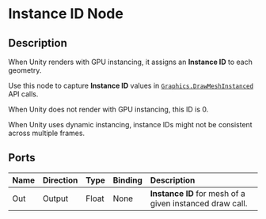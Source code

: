 # Instance ID Node

## Description

When Unity renders with GPU instancing, it assigns an **Instance ID** to each geometry.

Use this node to capture **Instance ID** values in [`Graphics.DrawMeshInstanced`](https://docs.unity3d.com/ScriptReference/Graphics.DrawMeshInstanced.html) API calls.

When Unity does not render with GPU instancing, this ID is 0.

When Unity uses dynamic instancing, instance IDs might not be consistent across multiple frames.

## Ports

| Name   | Direction  | Type  | Binding | Description |
|:-------|:-----------|:------|:--------|:------------|
| Out    | Output     | Float | None    | **Instance ID** for mesh of a given instanced draw call. |
